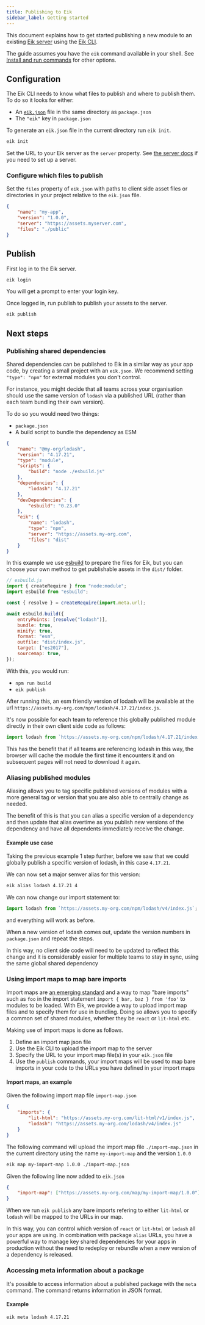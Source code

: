 ```yaml
---
title: Publishing to Eik
sidebar_label: Getting started
---
```


This document explains how to get started publishing a new module to an existing [Eik server](/docs/server/) using the [Eik CLI](/docs/reference/eik-cli/).

The guide assumes you have the `eik` command available in your shell. See [Install and run commands](/docs/reference/eik-cli/#install-and-run-commands) for other options.

## Configuration

The Eik CLI needs to know what files to publish and where to publish them. To do so it looks for either:

- An [`eik.json`](/docs/reference/eik-json) file in the same directory as `package.json`
- The `"eik"` key in `package.json`

To generate an `eik.json` file in the current directory run `eik init`.

```sh
eik init
```

Set the URL to your Eik server as the `server` property. See [the server docs](/docs/server) if you need to set up a server.

### Configure which files to publish

Set the `files` property of `eik.json` with paths to client side
asset files or directories in your project relative to the `eik.json` file.

```json
{
	"name": "my-app",
	"version": "1.0.0",
	"server": "https://assets.myserver.com",
	"files": "./public"
}
```

## Publish

First log in to the Eik server.

```sh
eik login
```

You will get a prompt to enter your login key.

Once logged in, run publish to publish your assets to the server.

```sh
eik publish
```

## Next steps

### Publishing shared dependencies

Shared dependencies can be published to Eik in a similar way as your app code, by creating a small project with an `eik.json`. We recommend setting `"type": "npm"` for external modules you don't control.

For instance, you might decide that all teams across your organisation should use the same version of `lodash` via a published URL (rather than each team bundling their own version).

To do so you would need two things:

- `package.json`
- A build script to bundle the dependency as ESM

```json
{
	"name": "@my-org/lodash",
	"version": "4.17.21",
	"type": "module",
	"scripts": {
		"build": "node ./esbuild.js"
	},
	"dependencies": {
		"lodash": "4.17.21"
	},
	"devDependencies": {
		"esbuild": "0.23.0"
	},
	"eik": {
		"name": "lodash",
		"type": "npm",
		"server": "https://assets.my-org.com",
		"files": "dist"
	}
}
```

In this example we use [esbuild](https://esbuild.github.io/) to prepare the files for Eik, but you can choose your own method to get publishable assets in the `dist/` folder.

```js
// esbuild.js
import { createRequire } from "node:module";
import esbuild from "esbuild";

const { resolve } = createRequire(import.meta.url);

await esbuild.build({
	entryPoints: [resolve("lodash")],
	bundle: true,
	minify: true,
	format: "esm",
	outfile: "dist/index.js",
	target: ["es2017"],
	sourcemap: true,
});
```

With this, you would run:

- `npm run build`
- `eik publish`

After running this, an esm friendly version of lodash will be available at the url `https://assets.my-org.com/npm/lodash/4.17.21/index.js`.

It's now possible for each team to reference this globally published module directly in their
own client side code as follows:

```js
import lodash from `https://assets.my-org.com/npm/lodash/4.17.21/index.js`;
```

This has the benefit that if all teams are referencing lodash in this way, the browser will cache the module the first time it encounters it and on subsequent pages will not need to download it again.

### Aliasing published modules

Aliasing allows you to tag specific published versions of modules with a more general tag or version that you are also able to centrally change as needed.

The benefit of this is that you can alias a specific version of a dependency and then update that alias overtime as you publish new versions of the dependency and have all dependents immediately receive the change.

#### Example use case

Taking the previous example 1 step further, before we saw that we could globally publish a specific version of lodash, in this case `4.17.21`.

We can now set a major semver alias for this version:

```sh
eik alias lodash 4.17.21 4
```

We can now change our import statement to:

```js
import lodash from `https://assets.my-org.com/npm/lodash/v4/index.js`;
```

and everything will work as before.

When a new version of lodash comes out, update the version numbers in `package.json` and repeat the steps.

In this way, no client side code will need to be updated to reflect this change and it is considerably easier for multiple teams to stay in sync, using the same global shared dependency

### Using import maps to map bare imports

Import maps are [an emerging standard](https://github.com/WICG/import-maps) and a way to map "bare imports" such as `foo` in the import statement `import { bar, baz } from 'foo'` to modules to be loaded. With Eik, we provide a way to upload import map files and to specify them for use in bundling. Doing so allows you to specify a common set of shared modules, whether they be `react` or `lit-html` etc.

Making use of import maps is done as follows.

1. Define an import map json file
2. Use the Eik CLI to upload the import map to the server
3. Specify the URL to your import map file(s) in your `eik.json` file
4. Use the `publish` commands, your import maps will be used to map bare imports in your code to the URLs you have defined in your import maps

#### Import maps, an example

Given the following import map file `import-map.json`

```json
{
	"imports": {
		"lit-html": "https://assets.my-org.com/lit-html/v1/index.js",
		"lodash": "https://assets.my-org.com/lodash/v4/index.js"
	}
}
```

The following command will upload the import map file `./import-map.json` in the current directory using the name `my-import-map` and the version `1.0.0`

```sh
eik map my-import-map 1.0.0 ./import-map.json
```

Given the following line now added to `eik.json`

```json
{
	"import-map": ["https://assets.my-org.com/map/my-import-map/1.0.0"]
}
```

When we run `eik publish` any bare imports refering to either `lit-html` or `lodash` will be mapped to the URLs in our map.

In this way, you can control which version of `react` or `lit-html` or `lodash` all your apps are using. In combination with package `alias` URLs, you have a powerful way to manage key shared dependencies for your apps in production without the need to redeploy or rebundle when a new version of a dependency is released.

### Accessing meta information about a package

It's possible to access information about a published package with the `meta` command. The command
returns information in JSON format.

#### Example

```sh
eik meta lodash 4.17.21
```
